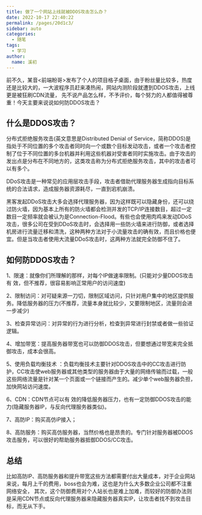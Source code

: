 ```yaml
---
title: 做了一个网站上线就被DDOS攻击怎么办？
date: 2022-10-17 22:40:22
permalink: /pages/20d1c3/
sidebar: auto
categories:
  - 随笔
tags:
  - 学习
author: 
  name: 溪初
---
```


前不久，某音<前端盼哥>发布了个人的项目格子桌面，由于粉丝量比较多，热度还是比较大的，一大波程序员赶来凑热闹，网站内测阶段就遭到DDOS攻击，上线更是被狂刷CDN流量，
先不说产品怎么样，不予评价，每个努力的人都值得被尊重！今天主要来说说如何防DDOS攻击？

## 什么是DDOS攻击？

分布式拒绝服务攻击(英文意思是Distributed Denial of Service，简称DDOS)是指处于不同位置的多个攻击者同时向一个或数个目标发动攻击，或者一个攻击者控制了位于不同位置的多台机器并利用这些机器对受害者同时实施攻击。由于攻击的发出点是分布在不同地方的，这类攻击称为分布式拒绝服务攻击，其中的攻击者可以有多个。

DDoS攻击是一种常见的应用层攻击手段，攻击者借助代理服务器生成指向目标系统的合法请求，造成服务器资源耗尽，一直到宕机崩溃。

黑客发起DDoS攻击大多会选择代理服务器，因为这样既可以隐藏身份，还可以绕过防火墙，因为基本上所有的防火墙都会检测并发的TCP/IP连接数目，超过一定数目一定频率就会被认为是Connection-Flood。有些也会使用肉鸡来发动DDoS攻击，很多公司在受到DDoS攻击时，会选择用一些防火墙来进行防御，或者选择机房进行流量迁移和清洗，这种两种方法对于小流量攻击的确有效，而且价格也便宜。但是当攻击者使用大流量DDoS攻击时，这两种方法就完全防御不住了。

## 如何防DDOS攻击？

1、限速：就像你们所理解的那样，对每个IP做速率限制。(只能对少量DDOS攻击有 效，但不推荐，很容易影响正常用户的访问速度)

2、限制访问：对可疑来源一刀切，限制区域访问，只针对用户集中的地区提供服务。降低服务器的压力(不推荐，流量本身就比较少，又要限制地区，流量则会进一步减少)

3、检查异常访问：对异常的行为进行分析，检查到异常进行封禁或者做一些验证逻辑。

4、增加带宽：提高服务器带宽也可以防御DDOS攻击，但要想通过带宽来完全抵御攻击，成本会很高。

5、使用负载均衡技术 ：负载均衡技术主要针对DDOS攻击中的CC攻击进行防护，CC攻击使web服务器或其他类型的服务器由于大量的网络传输而过载，一般这些网络流量是针对某一个页面或一个链接而产生的。减少单个web服务器负担，加快网站访问速度。

6、CDN：CDN节点可以有 效的降低服务器压力，也有一定防御DDOS攻击的能力(隐藏服务器IP，与反向代理服务器类似)。

7、高防IP：购买高仿iP接入；

8、高防服务：购买高仿服务器，当然价格也是昂贵的。专门针对服务器被DDOS攻击服务，可以很好的帮助服务器抵御DDOS/CC攻击。

## 总结
比如高防IP、高防服务器和提升带宽这些方法都需要付出大量成本，对于企业网站来说，每月上千的费用，boss也会为难，这也是为什么大多数企业公司都不注重网络安全，
其次，这个防御费用对个人站长也是难上加难，而较好的防御办法则是采用CDN节点或反向代理服务器来隐藏服务器真实IP，让攻击者找不到攻击目标，而无从下手。